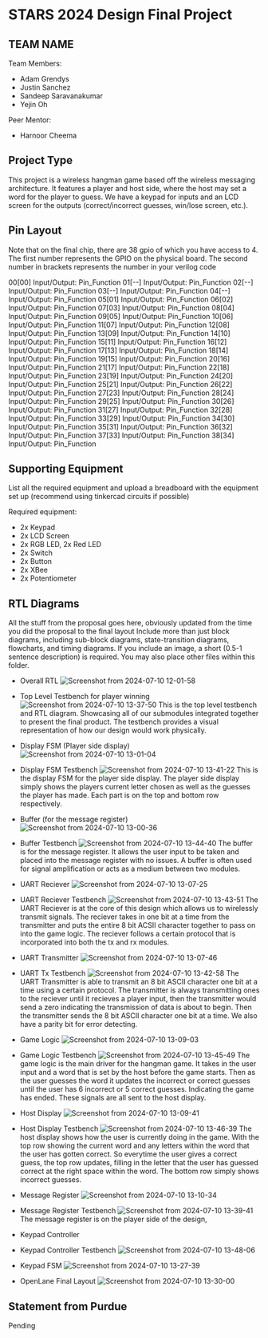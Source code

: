 # STARS 2024 Design Final Project

## TEAM NAME
Team Members:
* Adam Grendys
* Justin Sanchez
* Sandeep Saravanakumar
* Yejin Oh 

Peer Mentor:
* Harnoor Cheema

## Project Type
This project is a wireless hangman game based off the wireless messaging architecture. It features a player and host side, where the host may set a word for the player to guess. We have a keypad for inputs and an LCD screen for the outputs (correct/incorrect guesses, win/lose screen, etc.).

## Pin Layout
Note that on the final chip, there are 38 gpio of which you have access to 4.
The first number represents the GPIO on the physical board. The second number
in brackets represents the number in your verilog code

00[00] Input/Output: Pin_Function
01[--] Input/Output: Pin_Function
02[--] Input/Output: Pin_Function
03[--] Input/Output: Pin_Function
04[--] Input/Output: Pin_Function
05[01] Input/Output: Pin_Function
06[02] Input/Output: Pin_Function 
07[03] Input/Output: Pin_Function 
08[04] Input/Output: Pin_Function 
09[05] Input/Output: Pin_Function 
10[06] Input/Output: Pin_Function
11[07] Input/Output: Pin_Function
12[08] Input/Output: Pin_Function
13[09] Input/Output: Pin_Function 
14[10] Input/Output: Pin_Function 
15[11] Input/Output: Pin_Function 
16[12] Input/Output: Pin_Function 
17[13] Input/Output: Pin_Function 
18[14] Input/Output: Pin_Function 
19[15] Input/Output: Pin_Function 
20[16] Input/Output: Pin_Function 
21[17] Input/Output: Pin_Function 
22[18] Input/Output: Pin_Function 
23[19] Input/Output: Pin_Function 
24[20] Input/Output: Pin_Function 
25[21] Input/Output: Pin_Function 
26[22] Input/Output: Pin_Function 
27[23] Input/Output: Pin_Function 
28[24] Input/Output: Pin_Function 
29[25] Input/Output: Pin_Function
30[26] Input/Output: Pin_Function
31[27] Input/Output: Pin_Function
32[28] Input/Output: Pin_Function
33[29] Input/Output: Pin_Function
34[30] Input/Output: Pin_Function
35[31] Input/Output: Pin_Function
36[32] Input/Output: Pin_Function
37[33] Input/Output: Pin_Function
38[34] Input/Output: Pin_Function

## Supporting Equipment
List all the required equipment and upload a breadboard with the equipment set up (recommend using tinkercad circuits if possible)

Required equipment:
- 2x Keypad
- 2x LCD Screen
- 2x RGB LED, 2x Red LED
- 2x Switch
- 2x Button
- 2x XBee
- 2x Potentiometer

## RTL Diagrams
All the stuff from the proposal goes here, obviously updated from the time you did the proposal to the final layout
Include more than just block diagrams, including sub-block diagrams, state-transition diagrams, flowcharts, and timing diagrams.  If you include an image, a short (0.5-1 sentence description) is required.
You may also place other files within this folder.
- Overall RTL
![Screenshot from 2024-07-10 12-01-58](https://github.com/STARS-Design-Track-2024/nebula-ii-team-10/assets/125313246/edebc274-61ce-438c-a582-87886e159e35)
- Top Level Testbench for player winning
![Screenshot from 2024-07-10 13-37-50](https://github.com/STARS-Design-Track-2024/nebula-ii-team-10/assets/125313246/ebe96712-74b0-4170-bfe7-4413809efcd6)
This is the top level testbench and RTL diagram. Showcasing all of our submodules integrated together to present the final product. The testbench provides a visual representation of how our design would work physically.

- Display FSM (Player side display)
![Screenshot from 2024-07-10 13-01-04](https://github.com/STARS-Design-Track-2024/nebula-ii-team-10/assets/125313246/f31ef5bd-7ef5-4b08-a38a-6ee80c7657d3)
- Display FSM Testbench
![Screenshot from 2024-07-10 13-41-22](https://github.com/STARS-Design-Track-2024/nebula-ii-team-10/assets/125313246/b0900509-a1d4-473f-bd49-9b36a1c81d97)
This is the display FSM for the player side display. The player side display simply shows the players current letter chosen as well as the guesses the player has made. Each part is on the top and bottom row respectively. 

- Buffer (for the message register)
![Screenshot from 2024-07-10 13-00-36](https://github.com/STARS-Design-Track-2024/nebula-ii-team-10/assets/125313246/c9037c1c-1c23-4c74-82a8-9ae0d31c1aa7)
- Buffer Testbench
![Screenshot from 2024-07-10 13-44-40](https://github.com/STARS-Design-Track-2024/nebula-ii-team-10/assets/125313246/5da51682-8130-4a65-8aff-4174ce12db5a)
The buffer is for the message register. It allows the user input to be taken and placed into the message register with no issues. A buffer is often used for signal amplification or acts as a medium between two modules. 

- UART Reciever
![Screenshot from 2024-07-10 13-07-25](https://github.com/STARS-Design-Track-2024/nebula-ii-team-10/assets/125313246/9ea40ab3-2032-44ce-9b9e-f0ac035b545d)
- UART Reciever Testbench
![Screenshot from 2024-07-10 13-43-51](https://github.com/STARS-Design-Track-2024/nebula-ii-team-10/assets/125313246/9e5e57c4-2e51-492b-95c6-7ab059b95c20)
The UART Reciever is at the core of this design which allows us to wirelessly transmit signals. The reciever takes in one bit at a time from the transmitter and puts the entire 8 bit ACSII character together to pass on into the game logic. The reciever follows a certain protocol that is incorporated into both the tx and rx modules.

- UART Transmitter
![Screenshot from 2024-07-10 13-07-46](https://github.com/STARS-Design-Track-2024/nebula-ii-team-10/assets/125313246/bda757d6-f3a3-431f-9cef-63df1b653467)
- UART Tx Testbench
![Screenshot from 2024-07-10 13-42-58](https://github.com/STARS-Design-Track-2024/nebula-ii-team-10/assets/125313246/dbde8485-c9d1-460c-9782-08786890c0a9)
The UART Transmitter is able to transmit an 8 bit ASCII character one bit at a time using a certain protocol. The transmitter is always transmitting ones to the reciever until it recieves a player input, then the transmitter would send a zero indicating the transmission of data is about to begin. Then the transmitter sends the 8 bit ASCII character one bit at a time. We also have a parity bit for error detecting.

- Game Logic
![Screenshot from 2024-07-10 13-09-03](https://github.com/STARS-Design-Track-2024/nebula-ii-team-10/assets/125313246/1198f9ad-a124-4fb1-944b-3f605e7e40c9)
- Game Logic Testbench
![Screenshot from 2024-07-10 13-45-49](https://github.com/STARS-Design-Track-2024/nebula-ii-team-10/assets/125313246/8f4fcd22-6964-458f-b89f-3565a72d765e)
The game logic is the main driver for the hangman game. It takes in the user input and a word that is set by the host before the game starts. Then as the user guesses the word it updates the incorrect or correct guesses until the user has 6 incorrect or 5 correct guesses. Indicating the game has ended. These signals are all sent to the host display.

- Host Display
![Screenshot from 2024-07-10 13-09-41](https://github.com/STARS-Design-Track-2024/nebula-ii-team-10/assets/125313246/d68443c4-7442-4d4c-86a0-92a9d1b9c2bc)
- Host Display Testbench
![Screenshot from 2024-07-10 13-46-39](https://github.com/STARS-Design-Track-2024/nebula-ii-team-10/assets/125313246/1f8ebbbf-d3d6-42c0-83d1-70700bd74a46)
The host display shows how the user is currently doing in the game. With the top row showing the current word and any letters within the word that the user has gotten correct. So everytime the user gives a correct guess, the top row updates, filling in the letter that the user has guessed correct at the right space within the word. The bottom row simply shows incorrect guesses. 

- Message Register
![Screenshot from 2024-07-10 13-10-34](https://github.com/STARS-Design-Track-2024/nebula-ii-team-10/assets/125313246/044b0d42-c09f-47d9-a90a-05de4b7802d4)
- Message Register Testbench
![Screenshot from 2024-07-10 13-39-41](https://github.com/STARS-Design-Track-2024/nebula-ii-team-10/assets/125313246/fbc8a470-c34d-4e50-a53d-de8ccc1d7ed2)
The message register is on the player side of the design, 

- Keypad Controller
- Keypad Controller Testbench
![Screenshot from 2024-07-10 13-48-06](https://github.com/STARS-Design-Track-2024/nebula-ii-team-10/assets/125313246/5989e4d7-5824-43d6-9d29-8aadbc4b1a93)

- Keypad FSM
![Screenshot from 2024-07-10 13-27-39](https://github.com/STARS-Design-Track-2024/nebula-ii-team-10/assets/125313246/597f99b4-3a8c-450b-819c-131acff8b711)

- OpenLane Final Layout
![Screenshot from 2024-07-10 13-30-00](https://github.com/STARS-Design-Track-2024/nebula-ii-team-10/assets/125313246/63523bd1-073c-4c34-b25e-8c0170cb2483)

## Statement from Purdue
Pending

